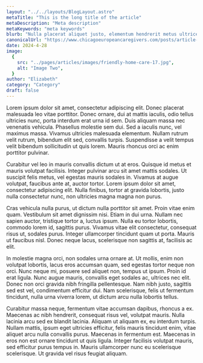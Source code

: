 ```yaml
---
layout: "../../layouts/BlogLayout.astro"
metaTitle: "This is the long title of the article"
metaDescription: "Meta description"
metaKeywords: "meta keywords"
blurb: "Nulla placerat aliquet justo, elementum hendrerit metus ultrices vehicula."
canonicalUrl: "https://www.chicagoeuropeancaregivers.com/posts/article-two"
date: 2024-4-28
image:
  {
    src: "../pages/articles/images/friendly-home-care-17.jpg",
    alt: "Image Two",
  }
author: "Elizabeth"
category: "Category"
draft: false
---
```


Lorem ipsum dolor sit amet, consectetur adipiscing elit. Donec placerat malesuada leo vitae porttitor. Donec ornare, dui at mattis iaculis, odio tellus ultricies nunc, porta interdum erat urna id sem. Duis aliquam massa nec venenatis vehicula. Phasellus molestie sem dui. Sed a iaculis nunc, vel maximus massa. Vivamus ultricies malesuada elementum. Nullam rutrum velit rutrum, bibendum elit sed, convallis turpis. Suspendisse a velit tempus velit bibendum sollicitudin ut quis lorem. Mauris rhoncus orci ac enim porttitor pulvinar.

Curabitur vel leo in mauris convallis dictum ut at eros. Quisque id metus et mauris volutpat facilisis. Integer pulvinar arcu sit amet mattis sodales. Ut suscipit felis metus, vel egestas mauris sodales in. Vivamus at augue volutpat, faucibus ante at, auctor tortor. Lorem ipsum dolor sit amet, consectetur adipiscing elit. Nulla finibus, tortor at gravida lobortis, justo nulla consectetur nunc, non ultricies magna magna non purus.

Cras vehicula nulla purus, ut dictum nulla porttitor sit amet. Proin vitae enim quam. Vestibulum sit amet dignissim nisi. Etiam in dui urna. Nullam nec sapien auctor, tristique tortor a, luctus ipsum. Nulla eu tortor lobortis, commodo lorem id, sagittis purus. Vivamus vitae elit consectetur, consequat risus ut, sodales purus. Integer ullamcorper tincidunt quam ut porta. Mauris ut faucibus nisl. Donec neque lacus, scelerisque non sagittis at, facilisis ac elit.

In molestie magna orci, non sodales urna ornare at. Ut mollis, enim non volutpat lobortis, lacus eros accumsan quam, sed egestas tortor neque non orci. Nunc neque mi, posuere sed aliquet non, tempus ut ipsum. Proin id erat ligula. Nunc augue mauris, convallis eget sodales ac, ultrices nec elit. Donec non orci gravida nibh fringilla pellentesque. Nam nibh justo, sagittis sed est vel, condimentum efficitur dui. Nam scelerisque, felis ut fermentum tincidunt, nulla urna viverra lorem, ut dictum arcu nulla lobortis tellus.

Curabitur massa neque, fermentum vitae accumsan dapibus, rhoncus a ex. Maecenas ac nibh hendrerit, consequat risus vel, volutpat mauris. Nulla lacinia arcu sed ex blandit lacinia. Aliquam ut aliquam ex, eu interdum turpis. Nullam mattis, ipsum eget ultricies efficitur, felis mauris tincidunt enim, vitae aliquet arcu nulla convallis purus. Maecenas in fermentum est. Maecenas in eros non est ornare tincidunt ut quis ligula. Integer facilisis volutpat mauris, sed efficitur purus tempus in. Mauris ullamcorper nunc eu scelerisque scelerisque. Ut gravida vel risus feugiat aliquam.
